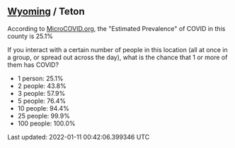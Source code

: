 
## [Wyoming](/united-states/wyoming) / Teton

According to [MicroCOVID.org](http://microcovid.org),
the "Estimated Prevalence" of COVID in this county is 25.1%

If you interact with a certain number of people in this location
(all at once in a group, or spread out across the day), what is the chance that
1 or more of them has COVID?

- 1 person: 25.1%
- 2 people: 43.8%
- 3 people: 57.9%
- 5 people: 76.4%
- 10 people: 94.4%
- 25 people: 99.9%
- 100 people: 100.0%

Last updated: 2022-01-11 00:42:06.399346 UTC
